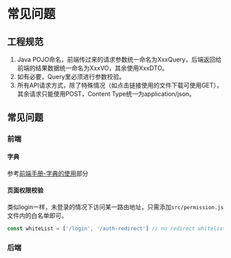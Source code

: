# 常见问题

## 工程规范
1. Java POJO命名，前端传过来的请求参数统一命名为XxxQuery，后端返回给前端的结果数据统一命名为XxxVO，其余使用XxxDTO。
1. 如有必要，Query里必须进行参数校验。
1. 所有API请求方式，除了特殊情况（如点击链接使用的文件下载可使用GET），其余请求只能使用POST，Content Type统一为application/json。

## 常见问题

### 前端
#### 字典
参考[前端手册-字典的使用](/guide/frontend.html#%E5%AD%97%E5%85%B8%E7%9A%84%E4%BD%BF%E7%94%A8)部分
#### 页面权限校验
类似login一样，未登录的情况下访问某一路由地址，只需添加`src/permission.js`文件内的白名单即可。
```js
const whiteList = ['/login', '/auth-redirect'] // no redirect whitelist
```



### 后端